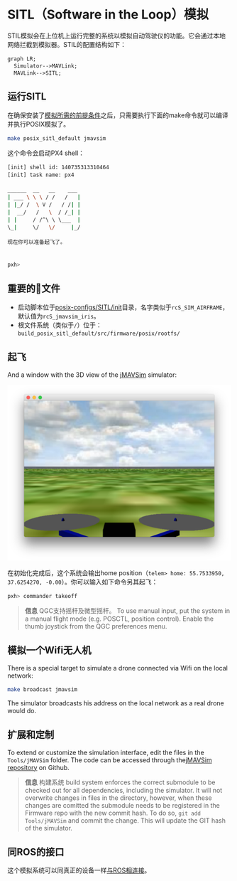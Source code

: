 # SITL（Software in the Loop）模拟

STIL模拟会在上位机上运行完整的系统以模拟自动驾驶仪的功能。它会通过本地网络拦截到模拟器。STIL的配置结构如下：

```{mermaid id:"j03cnsnq"}
graph LR;
  Simulator-->MAVLink;
  MAVLink-->SITL;
```

## 运行SITL

在确保安装了[模拟所需的前提条件](../setup/dev_env.md)之后，只需要执行下面的make命令就可以编译并执行POSIX模拟了。

```sh
make posix_sitl_default jmavsim
```

这个命令会启动PX4 shell：

```sh
[init] shell id: 140735313310464
[init] task name: px4

______  __   __    ___
| ___ \ \ \ / /   /   |
| |_/ /  \ V /   / /| |
|  __/   /   \  / /_| |
| |     / /^\ \ \___  |
\_|     \/   \/     |_/

现在你可以准备起飞了。


pxh>
```

## 重要的文件

  * 启动脚本位于[posix-configs/SITL/init](https://github.com/PX4/Firmware/tree/master/posix-configs/SITL/init)目录，名字类似于`rcS_SIM_AIRFRAME`，默认值为`rcS_jmavsim_iris`。
  * 根文件系统（类似于`/`）位于：`build_posix_sitl_default/src/firmware/posix/rootfs/`

## 起飞

And a window with the 3D view of the [jMAVSim](http://github.com/PX4/jMAVSim.git) simulator:

![](../../assets/sim/jmavsim.png)

在初始化完成后，这个系统会输出home position（`telem> home: 55.7533950, 37.6254270, -0.00`）。你可以输入如下命令另其起飞：

```sh
pxh> commander takeoff
```

> **信息** QGC支持摇杆及微型摇杆。 To use manual input, put the system in a manual flight mode (e.g. POSCTL, position control). Enable the thumb joystick from the QGC preferences menu.

## 模拟一个Wifi无人机

There is a special target to simulate a drone connected via Wifi on the local network:

```sh
make broadcast jmavsim
```

The simulator broadcasts his address on the local network as a real drone would do.

## 扩展和定制

To extend or customize the simulation interface, edit the files in the `Tools/jMAVSim` folder. The code can be accessed through the[jMAVSim repository](https://github.com/px4/jMAVSim) on Github.

> **信息** 构建系统 build system enforces the correct submodule to be checked out for all dependencies, including the simulator. It will not overwrite changes in files in the directory, however, when these changes are comitted the submodule needs to be registered in the Firmware repo with the new commit hash. To do so, `git add Tools/jMAVSim` and commit the change. This will update the GIT hash of the simulator.

## 同ROS的接口

这个模拟系统可以同真正的设备一样[与ROS相连接](../simulation/ros_interface.md)。
